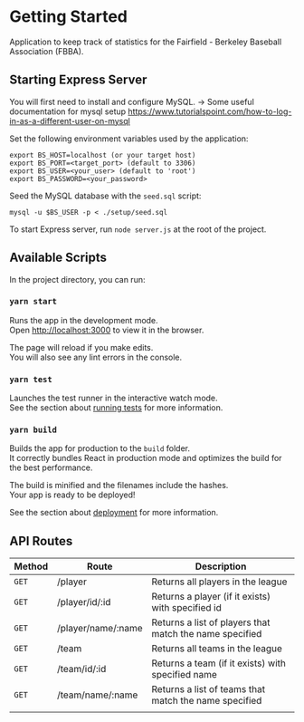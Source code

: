 # Getting Started

Application to keep track of statistics for the Fairfield - Berkeley Baseball Association (FBBA).

## Starting Express Server

You will first need to install and configure MySQL. -> Some useful documentation for mysql setup
https://www.tutorialspoint.com/how-to-log-in-as-a-different-user-on-mysql

Set the following environment variables used by the application:
```
export BS_HOST=localhost (or your target host)
export BS_PORT=<target_port> (default to 3306)
export BS_USER=<your_user> (default to 'root')
export BS_PASSWORD=<your_password>
```

Seed the MySQL database with the ```seed.sql``` script:
```
mysql -u $BS_USER -p < ./setup/seed.sql
```

To start Express server, run ```node server.js``` at the root of the project.

## Available Scripts

In the project directory, you can run:

### `yarn start`

Runs the app in the development mode.\
Open [http://localhost:3000](http://localhost:3000) to view it in the browser.

The page will reload if you make edits.\
You will also see any lint errors in the console.

### `yarn test`

Launches the test runner in the interactive watch mode.\
See the section about [running tests](https://facebook.github.io/create-react-app/docs/running-tests) for more information.

### `yarn build`

Builds the app for production to the `build` folder.\
It correctly bundles React in production mode and optimizes the build for the best performance.

The build is minified and the filenames include the hashes.\
Your app is ready to be deployed!

See the section about [deployment](https://facebook.github.io/create-react-app/docs/deployment) for more information.


## API Routes
| Method | Route              | Description                                             |
|--------|--------------------|---------------------------------------------------------|
| ```GET``` | /player            | Returns all players in the league                       |
| ```GET``` | /player/id/:id     | Returns a player (if it exists) with specified id       |
| ```GET``` | /player/name/:name | Returns a list of players that match the name specified |
| ```GET``` | /team              | Returns all teams in the league                         |
| ```GET``` | /team/id/:id       | Returns a team (if it exists) with specified name       |
| ```GET``` | /team/name/:name   | Returns a list of teams that match the name specified   |
|        |                    |                                                         |